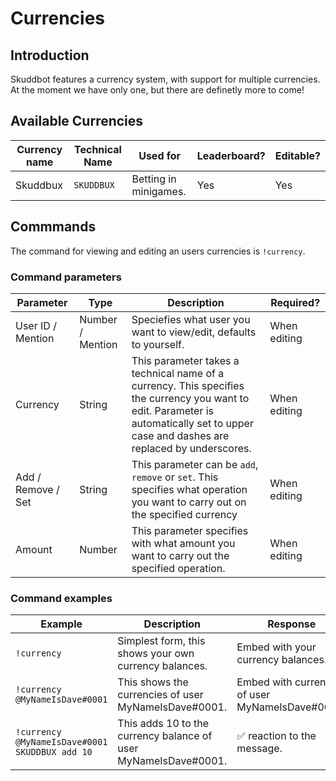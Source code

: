 # Currencies

## Introduction
Skuddbot features a currency system, with support for multiple currencies. At the moment we have only one, but there are definetly more to come!

## Available Currencies
| Currency name | Technical Name | Used for              | Leaderboard? | Editable? |
|---------------|----------------|-----------------------|--------------|-----------|
| Skuddbux      | `SKUDDBUX`     | Betting in minigames. | Yes          | Yes       |
## Commmands
The command for viewing and editing an users currencies is `!currency`.

### Command parameters
| Parameter          | Type             | Description                                                                                                                                                                             | Required?    |
|--------------------|------------------|-----------------------------------------------------------------------------------------------------------------------------------------------------------------------------------------|--------------|
| User ID / Mention  | Number / Mention | Speciefies what user you want to view/edit, defaults to yourself.                                                                                                                       | When editing |
| Currency           | String           | This parameter takes a technical name of a currency. This specifies the currency you want to edit. Parameter is automatically set to upper case and dashes are replaced by underscores. | When editing |
| Add / Remove / Set | String           | This parameter can be `add`, `remove` or `set`. This specifies what operation you want to carry out on the specified currency                                                           | When editing |
| Amount             | Number           | This parameter specifies with what amount you want to carry out the specified operation.                                                                                                | When editing |

### Command examples
| Example                                        | Description                                                     | Response                                         |
|------------------------------------------------|-----------------------------------------------------------------|--------------------------------------------------|
| `!currency`                                    | Simplest form, this shows your own currency balances.           | Embed with your currency balances.               |
| `!currency @MyNameIsDave#0001`                 | This shows the currencies of user MyNameIsDave#0001.            | Embed with currencies of user MyNameIsDave#0001. |
| `!currency @MyNameIsDave#0001 SKUDDBUX add 10` | This adds 10 to the currency balance of user MyNameIsDave#0001. | :white_check_mark: reaction to the message.      |


